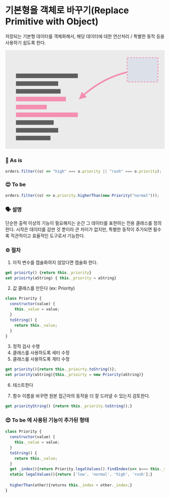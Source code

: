 # 기본형을 객체로 바꾸기(Replace Primitive with Object)

저장되는 기본형 데이터를 객체화해서, 해당 데이터에 대한 연산처리 / 특별한 동작 등을 사용하기 쉽도록 한다.

![./imgs/inline-function.png](./imgs/inline-function.png)

### 🧐 As is

```javascript
orders.filter((o) => "high" === o.priority || "rush" === o.priority);
```

### 😍 To be

```javascript
orders.filter((o) => o.priority.higherThan(new Priority("normal")));
```

### 🗣 설명

단순한 출력 이상의 기능이 필요해지는 순간 그 데이터를 표현하는 전용 클래스를 정의한다.
시작은 데이터를 감싼 것 뿐이라 큰 차이가 없지만,
특별한 동작이 추가되면 될수록 직관적이고 효율적인 도구로서 기능한다.

### ⚙️ 절차

1. 아직 변수를 캡슐화하지 않았다면 캡슐화 한다.

```javascript
get prioirty() {return this._priority}
set prioirty(aString) { this._priority = aString}
```

2. 값 클래스를 만든다 (ex: Priority)

```javascript
class Priority {
  constructor(value) {
    this._value = value;
  }
  toString() {
    return this._value;
  }
}
```

3. 정적 검사 수행
4. 클래스를 사용하도록 세터 수정
5. 클래스를 사용하도록 게터 수정

```javascript
get priority(){return this._prioirty.toString()};
set priority(aString){this._prioirty = new Priority(aString)}
```

6. 테스트한다

7. 함수 이름을 바꾸면 원본 접근자의 동작을 더 잘 드러낼 수 있는지 검토한다.

```javascript
get priorityString() {return this._priority.toString();}
```

### 😍 To be 에 사용된 기능이 추가된 형태

```javascript
class Priority {
  constructor(value) {
    this._value = value;
  }
  toString() {
    return this._value;
  }
  get _index(){return Priority.legalValues().findIndex(s=> s=== this._value);}
  static legalValues(){return ['low', 'normal', 'high', 'rush'];}

  higherThan(other){returns this._index > other._index;}
}
```
